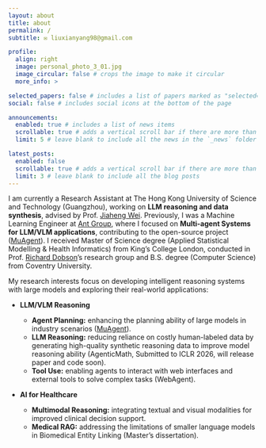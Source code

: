 ```yaml
---
layout: about
title: about
permalink: /
subtitle: ✉️ liuxianyang98@gmail.com

profile:
  align: right
  image: personal_photo_3_01.jpg
  image_circular: false # crops the image to make it circular
  more_info: >

selected_papers: false # includes a list of papers marked as "selected={true}"
social: false # includes social icons at the bottom of the page

announcements:
  enabled: true # includes a list of news items
  scrollable: true # adds a vertical scroll bar if there are more than 3 news items
  limit: 5 # leave blank to include all the news in the `_news` folder

latest_posts:
  enabled: false
  scrollable: true # adds a vertical scroll bar if there are more than 3 new posts items
  limit: 3 # leave blank to include all the blog posts
---
```


I am currently a Research Assistant at The Hong Kong University of Science and Technology (Guangzhou), working on **LLM reasoning and data synthesis**, advised by Prof. [Jiaheng Wei](https://sites.google.com/ucsc.edu/jiahengwei). Previously, I was a Machine Learning Engineer at [Ant Group](https://www.antgroup.com/en), where I focused on **Multi-agent Systems for LLM/VLM applications**, contributing to the open-source project ([MuAgent](https://github.com/codefuse-ai/CodeFuse-muAgent/tree/main)). I received Master of Science degree (Applied Statistical Modelling & Health Informatics) from King’s College London, conducted in Prof. [Richard Dobson](https://www.kcl.ac.uk/people/richard-dobson)’s research group and B.S. degree (Computer Science) from Coventry University.

My research interests focus on developing intelligent reasoning systems with large models and exploring their real-world applications:

- **LLM/VLM Reasoning**  
  - **Agent Planning:** enhancing the planning ability of large models in industry scenarios ([MuAgent](https://github.com/codefuse-ai/CodeFuse-muAgent/tree/main)).  
  - **LLM Reasoning:** reducing reliance on costly human-labeled data by generating high-quality synthetic reasoning data to improve model reasoning ability (AgenticMath, Submitted to ICLR 2026, will release paper and code soon).  
  - **Tool Use:** enabling agents to interact with web interfaces and external tools to solve complex tasks (WebAgent).  

- **AI for Healthcare**  
  - **Multimodal Reasoning:** integrating textual and visual modalities for improved clinical decision support.  
  - **Medical RAG:** addressing the limitations of smaller language models in Biomedical Entity Linking (Master’s dissertation).


